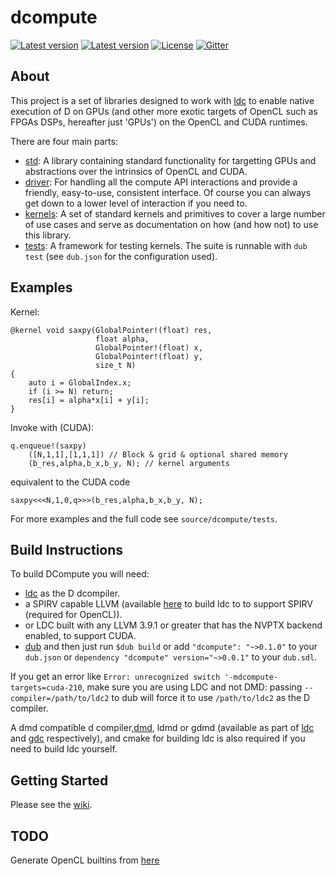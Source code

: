 # dcompute

[![Latest version](https://img.shields.io/dub/v/dcompute.svg)](http://code.dlang.org/packages/dcompute)
[![Latest version](https://img.shields.io/github/tag/libmir/dcompute.svg?maxAge=3600)](http://code.dlang.org/packages/dcompute)
[![License](https://img.shields.io/dub/l/dcompute.svg)](http://code.dlang.org/packages/dcompute)
[![Gitter](https://img.shields.io/gitter/room/libmir/public.svg)](https://gitter.im/libmir/public)

## About

This project is a set of libraries designed to work with [ldc][1] to 
enable native execution of D on GPUs (and other more exotic targets of OpenCL such as FPGAs DSPs, hereafter just 'GPUs') on the OpenCL and CUDA runtimes.

There are four main parts: 
* [std](https://github.com/libmir/dcompute/tree/master/source/dcompute/std): A library containing standard functionality for targetting GPUs and abstractions over the intrinsics of OpenCL and CUDA.
* [driver](https://github.com/libmir/dcompute/tree/master/source/dcompute/driver): For handling all the compute API interactions and provide a friendly, easy-to-use, consistent interface. Of course you can always get down to a lower level of interaction if you need to.
* [kernels](https://github.com/libmir/dcompute/tree/master/source/dcompute/kernels): A set of standard kernels and primitives to cover a large number of use cases and serve as documentation on how (and how not) to use this library.
* [tests](https://github.com/libmir/dcompute/tree/master/source/dcompute/tests): A framework for testing kernels. The suite is runnable with `dub test` (see `dub.json` for the configuration used).

## Examples

Kernel:
```
@kernel void saxpy(GlobalPointer!(float) res,
                   float alpha,
                   GlobalPointer!(float) x,
                   GlobalPointer!(float) y, 
                   size_t N)
{
    auto i = GlobalIndex.x;
    if (i >= N) return;
    res[i] = alpha*x[i] + y[i];
}
```

Invoke with (CUDA):
```
q.enqueue!(saxpy)
    ([N,1,1],[1,1,1]) // Block & grid & optional shared memory
    (b_res,alpha,b_x,b_y, N); // kernel arguments
```
equivalent to the CUDA code
```
saxpy<<<N,1,0,q>>>(b_res,alpha,b_x,b_y, N);
```

For more examples and the full code see `source/dcompute/tests`.
## Build Instructions

To build DCompute you will need:
* [ldc][1] as the D dcompiler.
* a SPIRV capable LLVM (available [here](https://github.com/thewilsonator/llvm/tree/compute) to build ldc to to support SPIRV (required for OpenCL)).
* or LDC built with any LLVM 3.9.1 or greater that has the NVPTX backend enabled, to support CUDA.
* [dub](https://github.com/dlang/dub)
and then just run `$dub build` or add `"dcompute": "~>0.1.0"` to your `dub.json` or `dependency "dcompute" version="~>0.0.1"` to your `dub.sdl`.

If you get an error like `Error: unrecognized switch '-mdcompute-targets=cuda-210`, make sure you are using LDC and not DMD: passing `--compiler=/path/to/ldc2` to dub will force it to use `/path/to/ldc2` as the D compiler.

A dmd compatible d compiler,[dmd](https://github.com/dlang/dmd), ldmd or gdmd (available as part of [ldc][1] and [gdc](https://github.com/D-Programming-GDC/GDC) respectively), and cmake for building ldc is also required if you need to build ldc yourself.
 
## Getting Started

Please see the [wiki](https://github.com/libmir/dcompute/wiki).

## TODO

Generate OpenCL builtins from [here](https://github.com/KhronosGroup/SPIR-Tools/wiki/SPIR-2.0-built-in-functions)

[1]: https://github.com/ldc-developers/ldc
